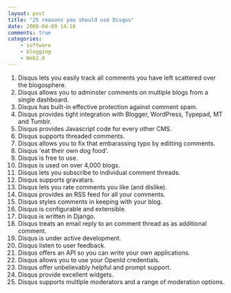 ```yaml
---
layout: post
title: "25 reasons you should use Disqus"
date: 2008-04-09 14:16
comments: true
categories:
    - software
    - blogging
    - Web2.0
---
```

<ol>
<li>Disqus lets you easily track all comments you have left scattered over the blogosphere.</li>
<li>Disqus allows you to adminster comments on multiple blogs from a single dashboard.</li>
<li>Disqus has built-in effective protection against comment spam.</li>
<li>Disqus provides tight integration with Blogger, WordPress, Typepad, MT and Tumblr.</li>
<li>Disqus provides Javascript code for every other CMS.</li>
<li>Disqus supports threaded comments.</li>
<li>Disqus allows you to fix that embarassing typo by editting comments.</li>
<li>Disqus 'eat their own dog food'.</li>
<li>Disqus is free to use.</li>
<li>Disqus is used on over 4,000 blogs.</li>
<li>Disqus lets you subscribe to individual comment threads.</li>
<li>Disqus supports gravatars.</li>
<li>Disqus lets you rate comments you like (and dislike).</li>
<li>Disqus provides an RSS feed for all your comments.</li>
<li>Disqus styles comments in keeping with your blog.</li>
<li>Disqus is configurable and extensible.</li>
<li>Disqus is written in Django.</li>
<li>Disqus treats an email reply to an comment thread as as additional comment.</li>
<li>Disqus is under active development.</li>
<li>Disqus listen to user feedback.</li>
<li>Disqus offers an API so you can write your own applications.</li>
<li>Disqus allows you to use your OpenId credentials.</li>
<li>Disqus offer unbelievably helpful and prompt support.</li>
<li>Disqus provide excellent widgets.</li>
<li>Disqus supports multlple moderators and a range of moderation options.</li>
</ol>
